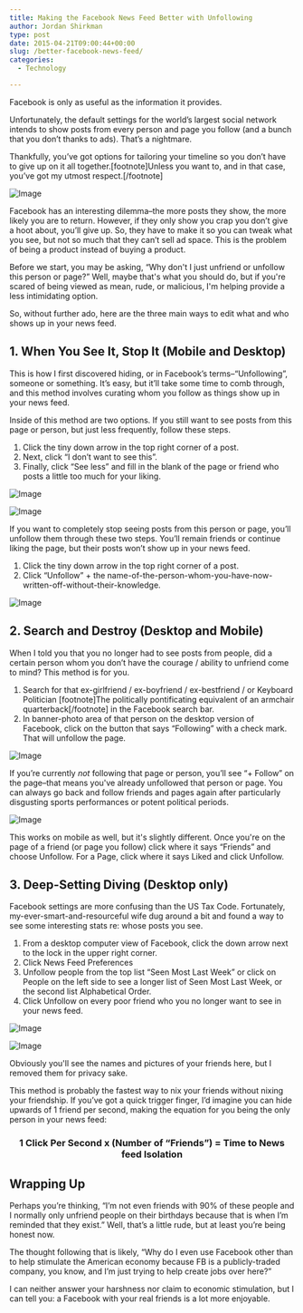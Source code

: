 ```yaml
---
title: Making the Facebook News Feed Better with Unfollowing
author: Jordan Shirkman
type: post
date: 2015-04-21T09:00:44+00:00
slug: /better-facebook-news-feed/
categories:
  - Technology

---
```

Facebook is only as useful as the information it provides.

Unfortunately, the default settings for the world’s largest social network intends to show posts from every person and page you follow (and a bunch that you don’t thanks to ads). That’s a nightmare.

Thankfully, you’ve got options for tailoring your timeline so you don’t have to give up on it all together.[footnote]Unless you want to, and in that case, you’ve got my utmost respect.[/footnote]

![Image](/static/images/computer.jpeg) 

Facebook has an interesting dilemma–the more posts they show, the more likely you are to return. However, if they only show you crap you don’t give a hoot about, you’ll give up. So, they have to make it so you can tweak what you see, but not so much that they can’t sell ad space. This is the problem of being a product instead of buying a product.

Before we start, you may be asking, &#8220;Why don't I just unfriend or unfollow this person or page?&#8221; Well, maybe that's what you should do, but if you're scared of being viewed as mean, rude, or malicious, I'm helping provide a less intimidating option<!--more-->.

So, without further ado, here are the three main ways to edit what and who shows up in your news feed.

## 1. When You See It, Stop It (Mobile and Desktop)

This is how I first discovered hiding, or in Facebook’s terms–“Unfollowing”, someone or something. It’s easy, but it’ll take some time to comb through, and this method involves curating whom you follow as things show up in your news feed.

Inside of this method are two options. If you still want to see posts from this page or person, but just less frequently, follow these steps.

  1. Click the tiny down arrow in the top right corner of a post.
  2. Next, click “I don’t want to see this”.
  3. Finally, click “See less” and fill in the blank of the page or friend who posts a little too much for your liking.

![Image](/static/images/01-I-dont-want-to-see-this.jpeg) 

![Image](/static/images/01.5-I-dont-want-to-see-this-follow-up.jpeg) 

If you want to completely stop seeing posts from this person or page, you’ll unfollow them through these two steps. You’ll remain friends or continue liking the page, but their posts won’t show up in your news feed.

  1. Click the tiny down arrow in the top right corner of a post.
  2. Click “Unfollow” + the name-of-the-person-whom-you-have-now-written-off-without-their-knowledge.

![Image](/static/images/02-Unfollwo-via-timeline.jpeg) 

## 2. Search and Destroy (Desktop and Mobile)

When I told you that you no longer had to see posts from people, did a certain person whom you don’t have the courage / ability to unfriend come to mind? This method is for you.

  1. Search for that ex-girlfriend / ex-boyfriend / ex-bestfriend / or Keyboard Politician [footnote]The politically pontificating equivalent of an armchair quarterback[/footnote] in the Facebook search bar.
  2. In banner-photo area of that person on the desktop version of Facebook, click on the button that says “Following” with a check mark. That will unfollow the page.

![Image](/static/images/03-Unfollow-via-page.jpeg) 

If you’re currently _not_ following that page or person, you’ll see “+ Follow” on the page–that means you've already unfollowed that person or page. You can always go back and follow friends and pages again after particularly disgusting sports performances or potent political periods.

![Image](/static/images/04-Follow-via-page.jpeg) 

This works on mobile as well, but it's slightly different. Once you're on the page of a friend (or page you follow) click where it says &#8220;Friends&#8221; and choose Unfollow. For a Page, click where it says Liked and click Unfollow.

## 3. Deep-Setting Diving (Desktop only)

Facebook settings are more confusing than the US Tax Code. Fortunately, my-ever-smart-and-resourceful wife dug around a bit and found a way to see some interesting stats re: whose posts you see.

  1. From a desktop computer view of Facebook, click the down arrow next to the lock in the upper right corner.
  2. Click News Feed Preferences
  3. Unfollow people from the top list “Seen Most Last Week” or click on People on the left side to see a longer list of Seen Most Last Week, or the second list Alphabetical Order.
  4. Click Unfollow on every poor friend who you no longer want to see in your news feed.

![Image](/static/images/05-Settings.jpeg) 

![Image](/static/images/06-Following-settings.jpeg) 

Obviously you'll see the names and pictures of your friends here, but I removed them for privacy sake.

This method is probably the fastest way to nix your friends without nixing your friendship. If you’ve got a quick trigger finger, I’d imagine you can hide upwards of 1 friend per second, making the equation for you being the only person in your news feed:

<h3 style="text-align: center;">
  1 Click Per Second x (Number of “Friends”) = Time to News feed Isolation
</h3>

## Wrapping Up

Perhaps you’re thinking, “I’m not even friends with 90% of these people and I normally only unfriend people on their birthdays because that is when I’m reminded that they exist.” Well, that’s a little rude, but at least you’re being honest now.

The thought following that is likely, “Why do I even use Facebook other than to help stimulate the American economy because FB is a publicly-traded company, you know, and I’m just trying to help create jobs over here?”

I can neither answer your harshness nor claim to economic stimulation, but I can tell you: a Facebook with your real friends is a lot more enjoyable.